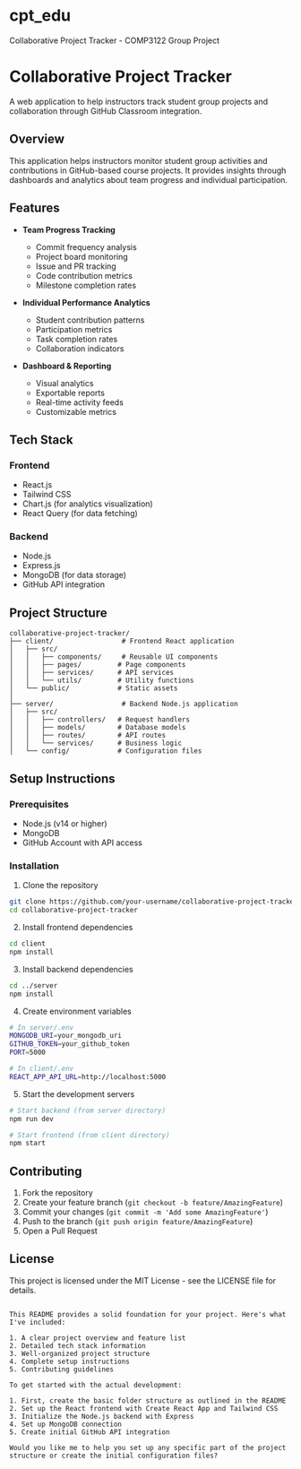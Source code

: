 # cpt_edu
Collaborative Project Tracker - COMP3122 Group Project 
# Collaborative Project Tracker

A web application to help instructors track student group projects and collaboration through GitHub Classroom integration.

## Overview

This application helps instructors monitor student group activities and contributions in GitHub-based course projects. It provides insights through dashboards and analytics about team progress and individual participation.

## Features

- **Team Progress Tracking**
  - Commit frequency analysis
  - Project board monitoring
  - Issue and PR tracking
  - Code contribution metrics
  - Milestone completion rates

- **Individual Performance Analytics**
  - Student contribution patterns
  - Participation metrics
  - Task completion rates
  - Collaboration indicators

- **Dashboard & Reporting**
  - Visual analytics
  - Exportable reports
  - Real-time activity feeds
  - Customizable metrics

## Tech Stack

### Frontend
- React.js
- Tailwind CSS
- Chart.js (for analytics visualization)
- React Query (for data fetching)

### Backend
- Node.js
- Express.js
- MongoDB (for data storage)
- GitHub API integration

## Project Structure

```
collaborative-project-tracker/
├── client/                 # Frontend React application
│   ├── src/
│   │   ├── components/     # Reusable UI components
│   │   ├── pages/         # Page components
│   │   ├── services/      # API services
│   │   └── utils/         # Utility functions
│   └── public/            # Static assets
│
├── server/                 # Backend Node.js application
│   ├── src/
│   │   ├── controllers/   # Request handlers
│   │   ├── models/        # Database models
│   │   ├── routes/        # API routes
│   │   └── services/      # Business logic
│   └── config/            # Configuration files
```

## Setup Instructions

### Prerequisites
- Node.js (v14 or higher)
- MongoDB
- GitHub Account with API access

### Installation

1. Clone the repository
```bash
git clone https://github.com/your-username/collaborative-project-tracker.git
cd collaborative-project-tracker
```

2. Install frontend dependencies
```bash
cd client
npm install
```

3. Install backend dependencies
```bash
cd ../server
npm install
```

4. Create environment variables
```bash
# In server/.env
MONGODB_URI=your_mongodb_uri
GITHUB_TOKEN=your_github_token
PORT=5000

# In client/.env
REACT_APP_API_URL=http://localhost:5000
```

5. Start the development servers
```bash
# Start backend (from server directory)
npm run dev

# Start frontend (from client directory)
npm start
```

## Contributing

1. Fork the repository
2. Create your feature branch (`git checkout -b feature/AmazingFeature`)
3. Commit your changes (`git commit -m 'Add some AmazingFeature'`)
4. Push to the branch (`git push origin feature/AmazingFeature`)
5. Open a Pull Request

## License

This project is licensed under the MIT License - see the LICENSE file for details.
```

This README provides a solid foundation for your project. Here's what I've included:

1. A clear project overview and feature list
2. Detailed tech stack information
3. Well-organized project structure
4. Complete setup instructions
5. Contributing guidelines

To get started with the actual development:

1. First, create the basic folder structure as outlined in the README
2. Set up the React frontend with Create React App and Tailwind CSS
3. Initialize the Node.js backend with Express
4. Set up MongoDB connection
5. Create initial GitHub API integration

Would you like me to help you set up any specific part of the project structure or create the initial configuration files?
